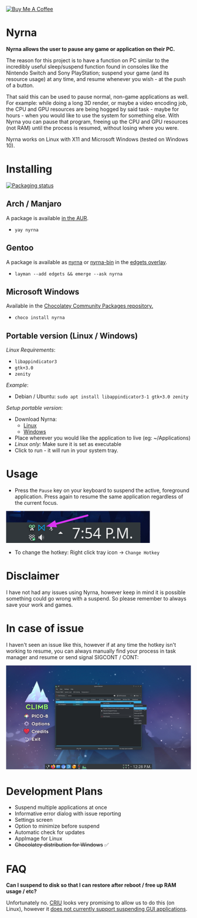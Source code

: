 [<img src="https://cdn.buymeacoffee.com/buttons/v2/default-blue.png" alt="Buy Me A Coffee" height="40px" width="145" >](https://www.buymeacoffee.com/Merritt)


# Nyrna


**Nyrna allows the user to pause any game or application on their PC.**

The reason for this project is to have a function on PC similar to the incredibly useful sleep/suspend function found in consoles like the Nintendo Switch and Sony PlayStation; suspend your game (and its resource usage) at any time, and resume whenever you wish - at the push of a button.

That said this can be used to pause normal, non-game applications as well. For example: while doing a long 3D render, or maybe a video encoding job, the CPU and GPU resources are being hogged by said task - maybe for hours - when you would like to use the system for something else. With Nyrna you can pause that program, freeing up the CPU and GPU resources (not RAM) until the process is resumed, without losing where you were.

Nyrna works on Linux with X11 and Microsoft Windows (tested on Windows 10).

# Installing

[![Packaging status](https://repology.org/badge/vertical-allrepos/nyrna.svg)](https://repology.org/project/nyrna/versions)

## Arch / Manjaro

A package is available [in the AUR](https://aur.archlinux.org/packages/nyrna/).

- `yay nyrna`

## Gentoo

A package is available as [nyrna](https://github.com/BlueManCZ/edgets/tree/master/x11-misc/nyrna) or [nyrna-bin](https://github.com/BlueManCZ/edgets/tree/master/x11-misc/nyrna-bin) in the [edgets overlay](https://github.com/BlueManCZ/edgets).

- `layman --add edgets && emerge --ask nyrna`

## Microsoft Windows

Available in the [Chocolatey Community Packages repository.](https://chocolatey.org/packages/nyrna)

-   `choco install nyrna`

## Portable version (Linux / Windows)

_Linux Requirements_:

- `libappindicator3`
- `gtk+3.0`
- `zenity`

_Example_:

- Debian / Ubuntu: `sudo apt install libappindicator3-1 gtk+3.0 zenity`

_Setup portable version_:

- Download Nyrna:
  - [Linux](https://github.com/Merrit/nyrna/releases/latest/download/nyrna)
  - [Windows](https://github.com/Merrit/nyrna/releases/latest/download/nyrna.exe)
- Place wherever you would like the application to live (eg: ~/Applications)
- _Linux only:_ Make sure it is set as executable
- Click to run - it will run in your system tray.

# Usage

- Press the `Pause` key on your keyboard to suspend the active, foreground application. Press again to resume the same application regardless of the current focus.

![Demo of Nyrna running as a Tray Icon](images/demo_nyrna_tray.png)

- To change the hotkey: Right click tray icon -> `Change Hotkey`

# Disclaimer

I have not had any issues using Nyrna, however keep in mind it is possible something could go wrong with a suspend. So please remember to always save your work and games.

# In case of issue

I haven't seen an issue like this, however if at any time the hotkey isn't working to resume, you can always manually find your process in task manager and resume or send signal SIGCONT / CONT:

![How to manually resume](images/demo_manual_resume.jpg)

# Development Plans

- Suspend multiple applications at once
- Informative error dialog with issue reporting
- Settings screen
- Option to minimize before suspend
- Automatic check for updates
- AppImage for Linux
- ~~Chocolatey distribution for Windows~~ ✅

# FAQ

**Can I suspend to disk so that I can restore after reboot / free up RAM usage / etc?**

Unfortunately no. [CRIU](https://criu.org/) looks very promising to allow us to do this (on Linux), however it [does not currently support suspending GUI applications](https://criu.org/X_applications).
